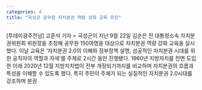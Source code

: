 ```yaml
---
categories: d
title: "곡성군 공무원 자치분권 역량 강화 교육 추진"
---
```

[투데이광주전남] 고훈석 기자 = 곡성군이 지난 9월 22일 김순은 전 대통령소속 자치분권위원회 위원장을 초청해 공무원 150여명을 대상으로 자치분권 역량 강화 교육을 실시했다. 이날 교육은 ‘자치분권 2.0의 이해와 정부정책 설명, 성공적인 자치분권 시대를 위한 공직자의 역할과 자세’를 주제로 2시간 동안 진행됐다. 1960년 지방자치를 전면 도입한 이래 2020년 12월 지방자치법이 전부 개정되기까지를 비교하며 자치분권의 흐름과 특성을 이해할 수 있도록 했다. 특히 주민이 주체가 되는 실질적인 자치분권 2.0시대를 강조하며 분권